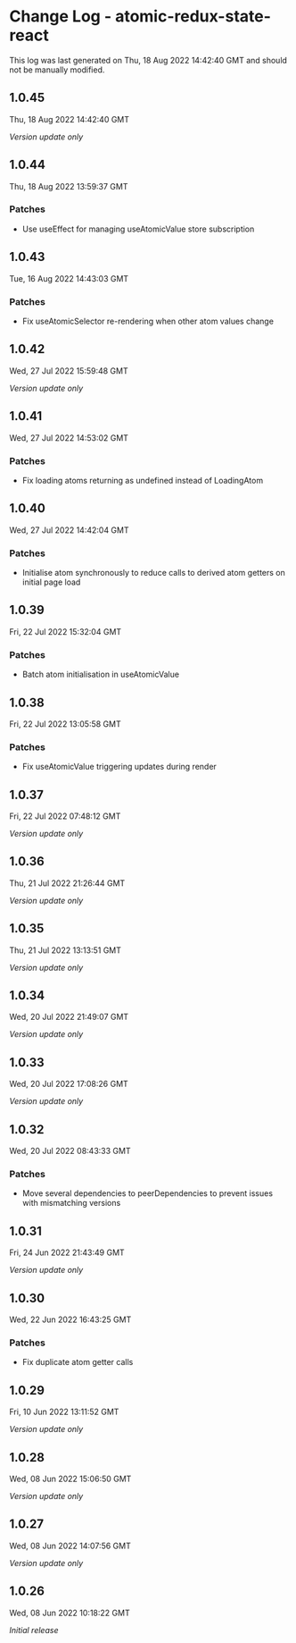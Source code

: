 # Change Log - atomic-redux-state-react

This log was last generated on Thu, 18 Aug 2022 14:42:40 GMT and should not be manually modified.

## 1.0.45
Thu, 18 Aug 2022 14:42:40 GMT

_Version update only_

## 1.0.44
Thu, 18 Aug 2022 13:59:37 GMT

### Patches

- Use useEffect for managing useAtomicValue store subscription

## 1.0.43
Tue, 16 Aug 2022 14:43:03 GMT

### Patches

- Fix useAtomicSelector re-rendering when other atom values change

## 1.0.42
Wed, 27 Jul 2022 15:59:48 GMT

_Version update only_

## 1.0.41
Wed, 27 Jul 2022 14:53:02 GMT

### Patches

- Fix loading atoms returning as undefined instead of LoadingAtom

## 1.0.40
Wed, 27 Jul 2022 14:42:04 GMT

### Patches

- Initialise atom synchronously to reduce calls to derived atom getters on initial page load

## 1.0.39
Fri, 22 Jul 2022 15:32:04 GMT

### Patches

- Batch atom initialisation in useAtomicValue

## 1.0.38
Fri, 22 Jul 2022 13:05:58 GMT

### Patches

- Fix useAtomicValue triggering updates during render

## 1.0.37
Fri, 22 Jul 2022 07:48:12 GMT

_Version update only_

## 1.0.36
Thu, 21 Jul 2022 21:26:44 GMT

_Version update only_

## 1.0.35
Thu, 21 Jul 2022 13:13:51 GMT

_Version update only_

## 1.0.34
Wed, 20 Jul 2022 21:49:07 GMT

_Version update only_

## 1.0.33
Wed, 20 Jul 2022 17:08:26 GMT

_Version update only_

## 1.0.32
Wed, 20 Jul 2022 08:43:33 GMT

### Patches

- Move several dependencies to peerDependencies to prevent issues with mismatching versions

## 1.0.31
Fri, 24 Jun 2022 21:43:49 GMT

_Version update only_

## 1.0.30
Wed, 22 Jun 2022 16:43:25 GMT

### Patches

- Fix duplicate atom getter calls

## 1.0.29
Fri, 10 Jun 2022 13:11:52 GMT

_Version update only_

## 1.0.28
Wed, 08 Jun 2022 15:06:50 GMT

_Version update only_

## 1.0.27
Wed, 08 Jun 2022 14:07:56 GMT

_Version update only_

## 1.0.26
Wed, 08 Jun 2022 10:18:22 GMT

_Initial release_


